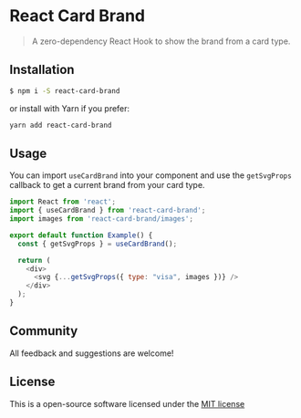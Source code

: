 # React Card Brand
> A zero-dependency React Hook to show the brand from a card type.

## Installation
```sh
$ npm i -S react-card-brand
```

or install with Yarn if you prefer:
```sh
yarn add react-card-brand
```

## Usage
You can import `useCardBrand` into your component and use the `getSvgProps` callback to get a current brand from your card type.

```js
import React from 'react';
import { useCardBrand } from 'react-card-brand';
import images from 'react-card-brand/images';

export default function Example() {
  const { getSvgProps } = useCardBrand();

  return (
    <div>
      <svg {...getSvgProps({ type: "visa", images })} />
    </div>
  );
}
```


## Community
All feedback and suggestions are welcome!

## License
This is a open-source software licensed under the [MIT license](https://raw.githubusercontent.com/coderdiaz/react-card-brand/master/LICENSE)